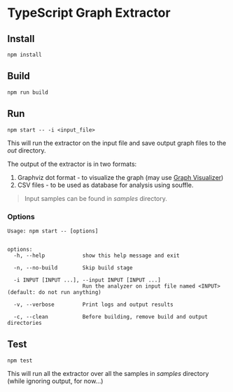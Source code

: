 # TypeScript Graph Extractor

## Install

```
npm install
```

## Build

```
npm run build
```

## Run

```
npm start -- -i <input_file>
```

This will run the extractor on the input file and save output graph files to the *out* directory.

The output of the extractor is in two formats:
1. Graphviz dot format - to visualize the graph (may use [Graph Visualizer](https://dreampuf.github.io/GraphvizOnline/))
2. CSV files - to be used as database for analysis using souffle.

>Input samples can be found in *samples* directory.

### Options

```
Usage: npm start -- [options]


options:
  -h, --help            show this help message and exit

  -n, --no-build        Skip build stage

  -i INPUT [INPUT ...], --input INPUT [INPUT ...]
                        Run the analyzer on input file named <INPUT> (default: do not run anything)

  -v, --verbose         Print logs and output results

  -c, --clean           Before building, remove build and output directories
```

## Test

```
npm test
```

This will run all the extractor over all the samples in *samples* directory (while ignoring output, for now...)
